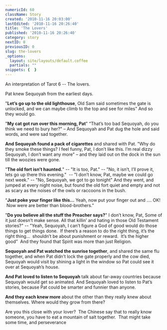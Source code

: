 ```yaml
---
numericId: 60
className: Story
created: '2010-11-16 20:03:00'
lastEdited: '2010-11-16 20:26:40'
title: 'The Lovers'
published: '2010-11-16 20:26:40'
category: story
nextID: 0
previousID: 0
slug: the-lovers
_options:
  layout: site/layouts/default.coffee
  partials: ""
snippets: {  }
---
```

An interpretation of Tarot 6 -- The lovers.

Pat knew Sequoyah from the earliest days.

&quot;**Let&rsquo;s go up to the old lighthouse**, Old Sam said sometimes the gate is unlocked, and we can maybe climb to the top and see for miles&quot; And so they would go.

&quot;**My cat got run over this morning, Pat**&quot;  &ldquo;That&rsquo;s too bad Sequoyah, do you think we need to bury her?&quot; &ndash; And Sequoyah and Pat dug the hole and said words, and were sad together.

**And Sequoyah found a pack of cigarettes** and shared with Pat. &quot;Why do they smoke these things? I feel funny, Pat, I don&rsquo;t like this. I&rsquo;m real dizzy Sequoyah, I don&rsquo;t want any more&quot; &ndash; and they laid out on the dock in the sun till the woozies were gone.

&quot;**The old fort isn&rsquo;t haunted.**&quot; -- &quot;It is too, Pat.&quot; -- &quot;No, it isn&rsquo;t, I&rsquo;ll prove it, lets go up there this evening.&quot; &nbsp;-- &quot;I don&rsquo;t know, Pat, maybe we could go next week.&quot; -- &quot;No, Sequoyah, we got to go tonight&quot; And they went, and jumped at every night noise, but found the old fort quiet and empty and not as scary as the noises of the owls or raccoons in the bush.

&ldquo;**Just poke your finger like this&hellip;** Yeah, now put your finger out and &hellip;. OK! &nbsp;Now were are better than blood-brothers.&rdquo;

&quot;**Do you believe all the stuff the Preacher says?**&quot; I don&rsquo;t know, Pat, Some of it just doesn&rsquo;t make sense. All that killin&rsquo; and hating in those Old Testament stories?&quot; -- &quot;Yeah, Sequoyah, I can&rsquo;t figure a God of good would do those things to get things done.&nbsp; If there&rsquo;s a reason to do the right thing, it&rsquo;s the right thing&hellip;&nbsp; shouldn&rsquo;t be about punishment or reward.&nbsp; It&rsquo;s the higher good&rdquo;&nbsp; And they found that Spirit was more than just Religion.

**Sequoyah and Pat watched the sunrise together**,&nbsp;and shared the same flu together, and when Pat didn&rsquo;t lock the gate properly and the cow died, Sequoyah would visit by shining a light in the window so Pat could see it over at Sequoyah&rsquo;s house.

**And Pat loved to listen to Sequoyah** talk about far-away countries because Sequoyah would get so animated. And Sequoyah loved to listen to Pat&rsquo;s stories, because Pat could be smarter and funnier than anyone.

**And they each knew&nbsp;more** about the other than they really knew about themselves. Where would they grow from there?

Are you this close with your lover? &nbsp;The Chinese say that to really know someone, you have to eat a mountain of salt together. &nbsp;That might take some time, and perseverance


